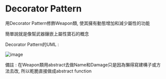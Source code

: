 Decorator Pattern
=====

用Decorator Pattern修飾Weapon類, 使其擁有動態增加和減少屬性的功能

簡單說就是像幫武器鑲嵌上屬性寶石的概念

Decorator Pattern的UML :

![image](https://upload.wikimedia.org/wikipedia/commons/thumb/e/e9/Decorator_UML_class_diagram.svg/800px-Decorator_UML_class_diagram.svg.png)


備註 : 在Weapon類用abstract去做Name和Damage只是因為懶得寫建構子或方法去改, 所以乾脆直接做成abstract function
